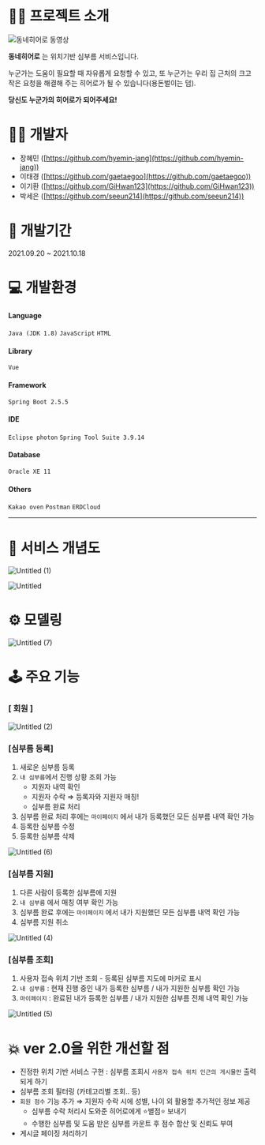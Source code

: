 # 👩‍🏫 프로젝트 소개

![동네히어로 동영상](https://user-images.githubusercontent.com/74531573/137953050-34d36225-ab9a-4de4-940e-36d2d77fd0b8.gif)

**동네히어로** 는 위치기반 심부름 서비스입니다.

누군가는 도움이 필요할 때 자유롭게 요청할 수 있고, 또 누군가는 우리 집 근처의 크고 작은 요청을 해결해 주는 히어로가 될 수 있습니다(용돈벌이는 덤).

**당신도 누군가의 히어로가 되어주세요!**
    


# 🙋‍♀️ 개발자

- 장혜민 ([https://github.com/hyemin-jang](https://github.com/hyemin-jang))
- 이태경 ([https://github.com/gaetaegoo](https://github.com/gaetaegoo))
- 이기환 ([https://github.com/GiHwan123](https://github.com/GiHwan123))
- 박세은 ([https://github.com/seeun214](https://github.com/seeun214))


# 📅 개발기간

2021.09.20 ~ 2021.10.18

# 💻 개발환경

#### Language
`Java (JDK 1.8)` `JavaScript` `HTML`

#### Library
`Vue`

#### Framework
`Spring Boot 2.5.5`

#### IDE
`Eclipse photon` `Spring Tool Suite 3.9.14`

#### Database
`Oracle XE 11`

#### Others
`Kakao oven` `Postman` `ERDCloud`

---

# 🔗 서비스 개념도
![Untitled (1)](https://user-images.githubusercontent.com/74531573/137953223-61f4a13d-a23a-410d-900f-9368b7ff0906.png)

![Untitled](https://user-images.githubusercontent.com/74531573/137953239-90cb05c2-ea67-46d5-9f6f-9a6bd405220b.png)


# ⚙ 모델링

![Untitled (7)](https://user-images.githubusercontent.com/74531573/137953537-4754a121-bccb-40bb-9196-c3e951674413.png)


# 🕹 주요 기능

### [ 회원 ]
![Untitled (2)](https://user-images.githubusercontent.com/74531573/137953259-43a8cd2a-b6db-4f44-95f5-5b2329f11830.png)

### [심부름 등록]

1. 새로운 심부름 등록
2. `내 심부름`에서 진행 상황 조회 가능 
    - 지원자 내역 확인
    - 지원자 수락 ⇒ 등록자와 지원자 매칭!
    - 심부름 완료 처리
3. 심부름 완료 처리 후에는 `마이페이지` 에서 내가 등록했던 모든 심부름 내역 확인 가능
4. 등록한 심부름 수정
5. 등록한 심부름 삭제

![Untitled (6)](https://user-images.githubusercontent.com/74531573/137953322-9ec869df-0e5a-456f-a306-d2f942a50e3b.png)


### [심부름 지원]

1. 다른 사람이 등록한 심부름에 지원
2. `내 심부름` 에서 매칭 여부 확인 가능
3. 심부름 완료 후에는 `마이페이지` 에서 내가 지원했던 모든 심부름 내역 확인 가능
4. 심부름 지원 취소

![Untitled (4)](https://user-images.githubusercontent.com/74531573/137953335-09e62856-f72e-477e-8bc2-269b2e86e0a2.png)


### [심부름 조회]

1. 사용자 접속 위치 기반 조회 - 등록된 심부름 지도에 마커로 표시
2. `내 심부름` : 현재 진행 중인 내가 등록한 심부름 / 내가 지원한 심부름 확인 가능
3. `마이페이지` : 완료된 내가 등록한 심부름 / 내가 지원한 심부름 전체 내역 확인 가능

![Untitled (5)](https://user-images.githubusercontent.com/74531573/137953349-f97ff233-7c40-4d02-ba27-f20016e824a5.png)


# 💥 ver 2.0을 위한 개선할 점

- 진정한 위치 기반 서비스 구현 : 심부름 조회시 `사용자 접속 위치 인근의 게시물만` 출력되게 하기
- 심부름 조회 필터링 (카테고리별 조회.. 등)
- `회원 점수` 기능 추가 ⇒ 지원자 수락 시에 성별, 나이 외 활용할 추가적인 정보 제공
    - 심부름 수락 처리시 도와준 히어로에게 ⭐별점⭐ 보내기
    - 수행한 심부름 및 도움 받은 심부름 카운트 후 점수 합산 및 신뢰도 부여
- 게시글 페이징 처리하기

